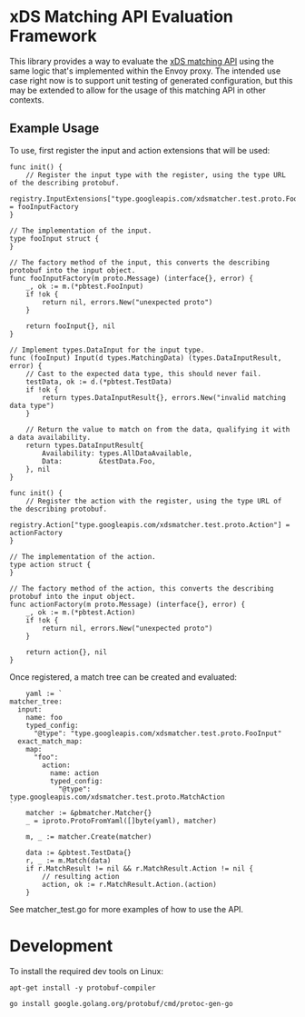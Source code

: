 # xDS Matching API Evaluation Framework

This library provides a way to evaluate the
[xDS matching API](https://www.envoyproxy.io/docs/envoy/latest/intro/arch_overview/advanced/matching/matching_api)
using the same logic that's implemented within the Envoy proxy. The intended use case right now is 
to support unit testing of generated configuration, but this may be extended to allow for the usage
of this matching API in other contexts.

## Example Usage

To use, first register the input and action extensions that will be used:

```golang
func init() {
	// Register the input type with the register, using the type URL of the describing protobuf.
	registry.InputExtensions["type.googleapis.com/xdsmatcher.test.proto.FooInput"] = fooInputFactory
}

// The implementation of the input.
type fooInput struct {
}

// The factory method of the input, this converts the describing protobuf into the input object.
func fooInputFactory(m proto.Message) (interface{}, error) {
	_, ok := m.(*pbtest.FooInput)
	if !ok {
		return nil, errors.New("unexpected proto")
	}

	return fooInput{}, nil
}

// Implement types.DataInput for the input type.
func (fooInput) Input(d types.MatchingData) (types.DataInputResult, error) {
	// Cast to the expected data type, this should never fail.
	testData, ok := d.(*pbtest.TestData)
	if !ok {
		return types.DataInputResult{}, errors.New("invalid matching data type")
	}

	// Return the value to match on from the data, qualifying it with a data availability.
	return types.DataInputResult{
		Availability: types.AllDataAvailable,
		Data:         &testData.Foo,
	}, nil
}
```

```golang
func init() {
	// Register the action with the register, using the type URL of the describing protobuf.
	registry.Action["type.googleapis.com/xdsmatcher.test.proto.Action"] = actionFactory
}

// The implementation of the action.
type action struct {
}

// The factory method of the action, this converts the describing protobuf into the input object.
func actionFactory(m proto.Message) (interface{}, error) {
	_, ok := m.(*pbtest.Action)
	if !ok {
		return nil, errors.New("unexpected proto")
	}

	return action{}, nil
}
```

Once registered, a match tree can be created and evaluated:

```golang
	yaml := `
matcher_tree:
  input:
    name: foo
    typed_config:
      "@type": "type.googleapis.com/xdsmatcher.test.proto.FooInput"
  exact_match_map:
    map:
      "foo":
        action:
          name: action
          typed_config:
            "@type": type.googleapis.com/xdsmatcher.test.proto.MatchAction
`
	matcher := &pbmatcher.Matcher{}
	_ = iproto.ProtoFromYaml([]byte(yaml), matcher)

	m, _ := matcher.Create(matcher)

	data := &pbtest.TestData{}
	r, _ := m.Match(data)
	if r.MatchResult != nil && r.MatchResult.Action != nil {
		// resulting action
		action, ok := r.MatchResult.Action.(action)
	}
```

See matcher_test.go for more examples of how to use the API.

# Development
To install the required dev tools on Linux:

```
apt-get install -y protobuf-compiler

go install google.golang.org/protobuf/cmd/protoc-gen-go
```
